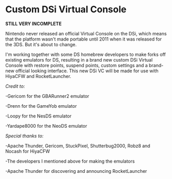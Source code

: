 # Custom DSi Virtual Console
**STILL VERY INCOMPLETE**

Nintendo never released an official Virtual Console on the DSi, which means that the platform wasn't made portable until 2011 when it was released for the 3DS. But it's about to change.

I'm working together with some DS homebrew developers to make forks off existing emulators for DS, resulting in a brand new custom DSi Virtual Console with restore points, suspend points, custom settings and a brand-new official looking interface. This new DSi VC will be made for use with HiyaCFW and RocketLauncher.

*Credit to:*

-Gericom for the GBARunner2 emulator

-Drenn for the GameYob emulator

-Loopy for the NesDS emulator

-Yardape8000 for the NeoDS emulator

*Special thanks to:*

-Apache Thunder, Gericom, StuckPixel, Shutterbug2000, Robz8 and Nocash for HiyaCFW

-The developers I mentioned above for making the emulators

-Apache Thunder for discovering and announcing RocketLauncher
